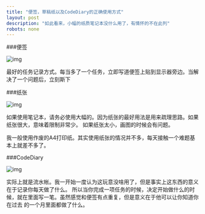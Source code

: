 ```yaml
---
title: "便签，草稿纸以及CodeDiary的正确使用方式"
layout: post
description: "如此看来，小幅的纸质笔记本没什么用了，有情怀的不在此列"
robots: none
---
```


###便签

![img](http://i1.tietuku.com/ec754da325f25306.jpg)

最好的任务记录方式。每当多了一个任务，立即写道便签上贴到显示器旁边。当解决了一个问题后，立刻斯下

###纸张

![img](http://i1.tietuku.com/4a2c3c4a0634dec7.jpg)

如果使用笔记本，请务必使用大幅的。因为纸张的最好用法是用来疏理思路。如果纸张很大，意味着限制非常少。
如果纸张太小，画图的时候会有问题。

我一般使用作废的A4打印纸。其实使用纸张的情况并不多，每天接触一个难题基本上就差不多了。

###CodeDiary

![img](http://i1.tietuku.com/221d99533249fa74.jpg)

实际上就是流水帐。我一开始一度认为这玩意没啥用了，但是事实上这东西的意义在于记录你每天做了什么。
所以当你完成一项任务的时候，决定开始做什么的时候，就在里面写一笔。虽然感觉和便签有点重复，但是意义在于他可以让你知道你在过去
的一个月里面都做了什么。